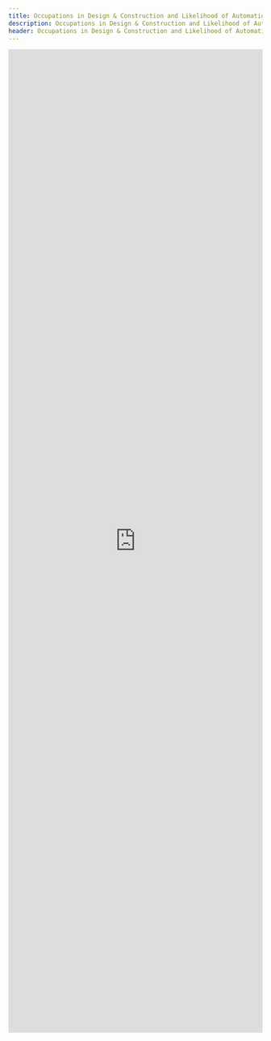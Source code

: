```yaml
---
title: Occupations in Design & Construction and Likelihood of Automation
description: Occupations in Design & Construction and Likelihood of Automation
header: Occupations in Design & Construction and Likelihood of Automation
---
```


<iframe frameborder="no" border="0" marginwidth="0" marginheight="0" width="100%" height="50%" src="https://public.tableau.com/views/OccupationsbyStateandLikelihoodofAutomation/OccupationsinDesignConstructionandLikelihoodofAutomation?:embed=y&:display_count=yes"></iframe>
